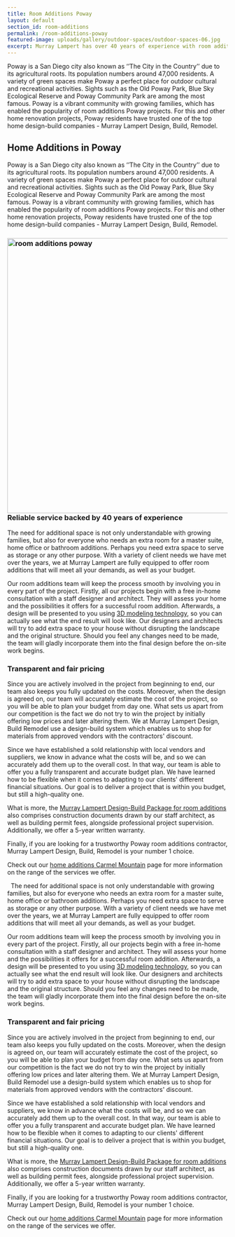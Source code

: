 ```yaml
---
title: Room Additions Poway
layout: default
section_id: room-additions
permalink: /room-additions-poway
featured-image: uploads/gallery/outdoor-spaces/outdoor-spaces-06.jpg
excerpt: Murray Lampert has over 40 years of experience with room additions in Poway, San Diego. Take your Poway home addition to the next level with us.
---
```


Poway is a San Diego city also known as ‘’The City in the Country’’ due to its agricultural roots. Its population numbers around 47,000 residents. A variety of green spaces make Poway a perfect place for outdoor cultural and recreational activities. Sights such as the Old Poway Park, Blue Sky Ecological Reserve and Poway Community Park are among the most famous. Poway is a vibrant community with growing families, which has enabled the popularity of room additions Poway projects. For this and other home renovation projects, Poway residents have trusted one of the top home design-build companies - Murray Lampert Design, Build, Remodel.

## Home Additions in Poway

Poway is a San Diego city also known as ‘’The City in the Country’’ due to its agricultural roots. Its population numbers around 47,000 residents. A variety of green spaces make Poway a perfect place for outdoor cultural and recreational activities. Sights such as the Old Poway Park, Blue Sky Ecological Reserve and Poway Community Park are among the most famous. Poway is a vibrant community with growing families, which has enabled the popularity of room additions Poway projects. For this and other home renovation projects, Poway residents have trusted one of the top home design-build companies - Murray Lampert Design, Build, Remodel.
<h3><img class="aligncenter wp-image-3087 size-large" src="http://murraylampert.com/wp-content/uploads/3.-Brown-Rear-2-After-1024x684.jpg" alt="room additions poway" width="940" height="628" />Reliable service backed by 40 years of experience</h3>
The need for additional space is not only understandable with growing families, but also for everyone who needs an extra room for a master suite, home office or bathroom additions. Perhaps you need extra space to serve as storage or any other purpose. With a variety of client needs we have met over the years, we at Murray Lampert are fully equipped to offer room additions that will meet all your demands, as well as your budget.

Our room additions team will keep the process smooth by involving you in every part of the project. Firstly, all our projects begin with a free in-home consultation with a staff designer and architect. They will assess your home and the possibilities it offers for a successful room addition. Afterwards, a design will be presented to you using <a href="http://murraylampert.com/3d-architectural-rendering-services/">3D modeling technology</a>, so you can actually see what the end result will look like. Our designers and architects will try to add extra space to your house without disrupting the landscape and the original structure. Should you feel any changes need to be made, the team will gladly incorporate them into the final design before the on-site work begins.
<h3>Transparent and fair pricing</h3>
Since you are actively involved in the project from beginning to end, our team also keeps you fully updated on the costs. Moreover, when the design is agreed on, our team will accurately estimate the cost of the project, so you will be able to plan your budget from day one. What sets us apart from our competition is the fact we do not try to win the project by initially offering low prices and later altering them. We at Murray Lampert Design, Build Remodel use a design-build system which enables us to shop for materials from approved vendors with the contractors' discount.

Since we have established a sold relationship with local vendors and suppliers, we know in advance what the costs will be, and so we can accurately add them up to the overall cost. In that way, our team is able to offer you a fully transparent and accurate budget plan. We have learned how to be flexible when it comes to adapting to our clients' different financial situations. Our goal is to deliver a project that is within you budget, but still a high-quality one.

What is more, the <a href="http://murraylampert.com/san-diego-design-build-contractors/">Murray Lampert Design-Build Package for room additions</a> also comprises construction documents drawn by our staff architect, as well as building permit fees, alongside professional project supervision. Additionally, we offer a 5-year written warranty.

Finally, if you are looking for a trustworthy Poway room additions contractor, Murray Lampert Design, Build, Remodel is your number 1 choice.

Check out our <a href="http://murraylampert.com/home-additions-carmel-mountain">home additions Carmel Mountain</a> page for more information on the range of the services we offer.

&nbsp;
The need for additional space is not only understandable with growing families, but also for everyone who needs an extra room for a master suite, home office or bathroom additions. Perhaps you need extra space to serve as storage or any other purpose. With a variety of client needs we have met over the years, we at Murray Lampert are fully equipped to offer room additions that will meet all your demands, as well as your budget.

Our room additions team will keep the process smooth by involving you in every part of the project. Firstly, all our projects begin with a free in-home consultation with a staff designer and architect. They will assess your home and the possibilities it offers for a successful room addition. Afterwards, a design will be presented to you using <a href="http://murraylampert.com/3d-architectural-rendering-services/">3D modeling technology</a>, so you can actually see what the end result will look like. Our designers and architects will try to add extra space to your house without disrupting the landscape and the original structure. Should you feel any changes need to be made, the team will gladly incorporate them into the final design before the on-site work begins.
<h3>Transparent and fair pricing</h3>
Since you are actively involved in the project from beginning to end, our team also keeps you fully updated on the costs. Moreover, when the design is agreed on, our team will accurately estimate the cost of the project, so you will be able to plan your budget from day one. What sets us apart from our competition is the fact we do not try to win the project by initially offering low prices and later altering them. We at Murray Lampert Design, Build Remodel use a design-build system which enables us to shop for materials from approved vendors with the contractors' discount.

Since we have established a sold relationship with local vendors and suppliers, we know in advance what the costs will be, and so we can accurately add them up to the overall cost. In that way, our team is able to offer you a fully transparent and accurate budget plan. We have learned how to be flexible when it comes to adapting to our clients' different financial situations. Our goal is to deliver a project that is within you budget, but still a high-quality one.

What is more, the <a href="http://murraylampert.com/san-diego-design-build-contractors/">Murray Lampert Design-Build Package for room additions</a> also comprises construction documents drawn by our staff architect, as well as building permit fees, alongside professional project supervision. Additionally, we offer a 5-year written warranty.

Finally, if you are looking for a trustworthy Poway room additions contractor, Murray Lampert Design, Build, Remodel is your number 1 choice.

Check out our <a href="http://murraylampert.com/home-additions-carmel-mountain">home additions Carmel Mountain</a> page for more information on the range of the services we offer.
